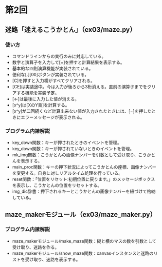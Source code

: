 # 第2回
## 迷路「迷えるこうかとん」（ex03/maze.py）
### 使い方
* コマンドラインからの実行のみに対応している。
* 数字と演算子を入力して[=]を押すと計算結果を表示する。
* 基本的な四則演算機能が実装されている。
* 便利な[.][00]ボタンが実装されている。
* [C]を押すと入力欄がすべてクリアされる。
* [CE]は実装途中。今は入力が後ろから3桁消える。直前の演算子までをクリアする機能を実装予定。
* [←]は最後に入力した値が消える。
* [x^y]は[XのY乗]を計算する。
* [x^y]が二回続くなど計算出来ない値が入力されたときには、[=]を押したときにエラーメッセージが表示される。
### プログラム内䛾解説
* key_down関数：キーが押されたときのイベントを管理。
* key_down関数：キーが押されていないときのイベントを管理。
* mk_img関数：こうかとんの画像ナンバーを引数として受け取り、こうかとんを表示する。
* main_proc関数：キーの押下状況によってこうかとんの座標、画像ナンバーを変更する。自身に対しリアルタイム処理を行っている。
* reset関数：「位置をリセット:初期位置に戻ります。」のメッセージボックスを表示し、こうかとんの位置をリセットする。
* img_dic辞書：押下されるキーとこうかとんの画像ナンバーを紐づけて格納している。
## maze_makerモジュール（ex03/maze_maker.py）
### プログラム内䛾解説
* maze_makerモジュール/make_maze関数：縦と横のマスの数を引数として受け取り、迷路を作る。
* maze_makerモジュール/show_maze関数：canvasインスタンスと迷路のリストを受け取り、迷路を表示する。